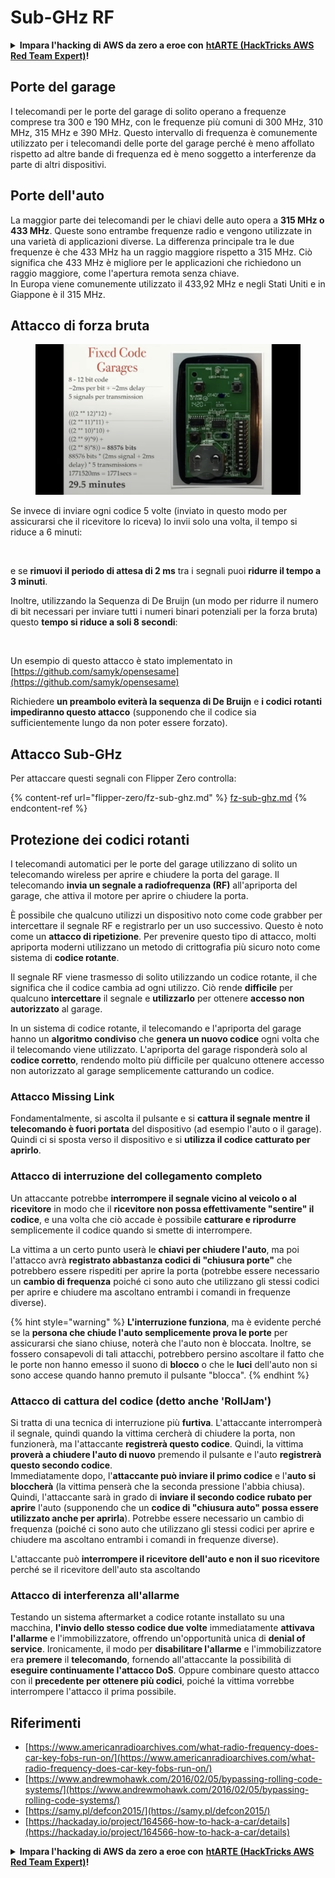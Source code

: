 # Sub-GHz RF

<details>

<summary><strong>Impara l'hacking di AWS da zero a eroe con</strong> <a href="https://training.hacktricks.xyz/courses/arte"><strong>htARTE (HackTricks AWS Red Team Expert)</strong></a><strong>!</strong></summary>

Altri modi per supportare HackTricks:

* Se vuoi vedere la tua **azienda pubblicizzata su HackTricks** o **scaricare HackTricks in PDF** Controlla i [**PIANI DI ABBONAMENTO**](https://github.com/sponsors/carlospolop)!
* Ottieni il [**merchandising ufficiale di PEASS & HackTricks**](https://peass.creator-spring.com)
* Scopri [**The PEASS Family**](https://opensea.io/collection/the-peass-family), la nostra collezione di esclusive [**NFT**](https://opensea.io/collection/the-peass-family)
* **Unisciti al** 💬 [**gruppo Discord**](https://discord.gg/hRep4RUj7f) o al [**gruppo Telegram**](https://t.me/peass) o **seguici** su **Twitter** 🐦 [**@carlospolopm**](https://twitter.com/hacktricks_live)**.**
* **Condividi i tuoi trucchi di hacking inviando PR a** [**HackTricks**](https://github.com/carlospolop/hacktricks) e [**HackTricks Cloud**](https://github.com/carlospolop/hacktricks-cloud) github repos.

</details>

## Porte del garage

I telecomandi per le porte del garage di solito operano a frequenze comprese tra 300 e 190 MHz, con le frequenze più comuni di 300 MHz, 310 MHz, 315 MHz e 390 MHz. Questo intervallo di frequenza è comunemente utilizzato per i telecomandi delle porte del garage perché è meno affollato rispetto ad altre bande di frequenza ed è meno soggetto a interferenze da parte di altri dispositivi.

## Porte dell'auto

La maggior parte dei telecomandi per le chiavi delle auto opera a **315 MHz o 433 MHz**. Queste sono entrambe frequenze radio e vengono utilizzate in una varietà di applicazioni diverse. La differenza principale tra le due frequenze è che 433 MHz ha un raggio maggiore rispetto a 315 MHz. Ciò significa che 433 MHz è migliore per le applicazioni che richiedono un raggio maggiore, come l'apertura remota senza chiave.\
In Europa viene comunemente utilizzato il 433,92 MHz e negli Stati Uniti e in Giappone è il 315 MHz.

## **Attacco di forza bruta**

<figure><img src="../../.gitbook/assets/image (4) (3) (2).png" alt=""><figcaption></figcaption></figure>

Se invece di inviare ogni codice 5 volte (inviato in questo modo per assicurarsi che il ricevitore lo riceva) lo invii solo una volta, il tempo si riduce a 6 minuti:

<figure><img src="../../.gitbook/assets/image (1) (1) (2) (2).png" alt=""><figcaption></figcaption></figure>

e se **rimuovi il periodo di attesa di 2 ms** tra i segnali puoi **ridurre il tempo a 3 minuti**.

Inoltre, utilizzando la Sequenza di De Bruijn (un modo per ridurre il numero di bit necessari per inviare tutti i numeri binari potenziali per la forza bruta) questo **tempo si riduce a soli 8 secondi**:

<figure><img src="../../.gitbook/assets/image (5) (2) (3).png" alt=""><figcaption></figcaption></figure>

Un esempio di questo attacco è stato implementato in [https://github.com/samyk/opensesame](https://github.com/samyk/opensesame)

Richiedere **un preambolo eviterà la sequenza di De Bruijn** e **i codici rotanti impediranno questo attacco** (supponendo che il codice sia sufficientemente lungo da non poter essere forzato).

## Attacco Sub-GHz

Per attaccare questi segnali con Flipper Zero controlla:

{% content-ref url="flipper-zero/fz-sub-ghz.md" %}
[fz-sub-ghz.md](flipper-zero/fz-sub-ghz.md)
{% endcontent-ref %}

## Protezione dei codici rotanti

I telecomandi automatici per le porte del garage utilizzano di solito un telecomando wireless per aprire e chiudere la porta del garage. Il telecomando **invia un segnale a radiofrequenza (RF)** all'apriporta del garage, che attiva il motore per aprire o chiudere la porta.

È possibile che qualcuno utilizzi un dispositivo noto come code grabber per intercettare il segnale RF e registrarlo per un uso successivo. Questo è noto come un **attacco di ripetizione**. Per prevenire questo tipo di attacco, molti apriporta moderni utilizzano un metodo di crittografia più sicuro noto come sistema di **codice rotante**.

Il segnale RF viene trasmesso di solito utilizzando un codice rotante, il che significa che il codice cambia ad ogni utilizzo. Ciò rende **difficile** per qualcuno **intercettare** il segnale e **utilizzarlo** per ottenere **accesso non autorizzato** al garage.

In un sistema di codice rotante, il telecomando e l'apriporta del garage hanno un **algoritmo condiviso** che **genera un nuovo codice** ogni volta che il telecomando viene utilizzato. L'apriporta del garage risponderà solo al **codice corretto**, rendendo molto più difficile per qualcuno ottenere accesso non autorizzato al garage semplicemente catturando un codice.

### **Attacco Missing Link**

Fondamentalmente, si ascolta il pulsante e si **cattura il segnale mentre il telecomando è fuori portata** del dispositivo (ad esempio l'auto o il garage). Quindi ci si sposta verso il dispositivo e si **utilizza il codice catturato per aprirlo**.

### Attacco di interruzione del collegamento completo

Un attaccante potrebbe **interrompere il segnale vicino al veicolo o al ricevitore** in modo che il **ricevitore non possa effettivamente "sentire" il codice**, e una volta che ciò accade è possibile **catturare e riprodurre** semplicemente il codice quando si smette di interrompere.

La vittima a un certo punto userà le **chiavi per chiudere l'auto**, ma poi l'attacco avrà **registrato abbastanza codici di "chiusura porte"** che potrebbero essere rispediti per aprire la porta (potrebbe essere necessario un **cambio di frequenza** poiché ci sono auto che utilizzano gli stessi codici per aprire e chiudere ma ascoltano entrambi i comandi in frequenze diverse).

{% hint style="warning" %}
**L'interruzione funziona**, ma è evidente perché se la **persona che chiude l'auto semplicemente prova le porte** per assicurarsi che siano chiuse, noterà che l'auto non è bloccata. Inoltre, se fossero consapevoli di tali attacchi, potrebbero persino ascoltare il fatto che le porte non hanno emesso il suono di **blocco** o che le **luci** dell'auto non si sono accese quando hanno premuto il pulsante "blocca".
{% endhint %}

### **Attacco di cattura del codice (detto anche 'RollJam')**

Si tratta di una tecnica di interruzione più **furtiva**. L'attaccante interromperà il segnale, quindi quando la vittima cercherà di chiudere la porta, non funzionerà, ma l'attaccante **registrerà questo codice**. Quindi, la vittima **proverà a chiudere l'auto di nuovo** premendo il pulsante e l'auto **registrerà questo secondo codice**.\
Immediatamente dopo, l'**attaccante può inviare il primo codice** e l'**auto si bloccherà** (la vittima penserà che la seconda pressione l'abbia chiusa). Quindi, l'attaccante sarà in grado di **inviare il secondo codice rubato per aprire** l'auto (supponendo che un **codice di "chiusura auto" possa essere utilizzato anche per aprirla**). Potrebbe essere necessario un cambio di frequenza (poiché ci sono auto che utilizzano gli stessi codici per aprire e chiudere ma ascoltano entrambi i comandi in frequenze diverse).

L'attaccante può **interrompere il ricevitore dell'auto e non il suo ricevitore** perché se il ricevitore dell'auto sta ascoltando
### Attacco di interferenza all'allarme

Testando un sistema aftermarket a codice rotante installato su una macchina, **l'invio dello stesso codice due volte** immediatamente **attivava l'allarme** e l'immobilizzatore, offrendo un'opportunità unica di **denial of service**. Ironicamente, il modo per **disabilitare l'allarme** e l'immobilizzatore era **premere** il **telecomando**, fornendo all'attaccante la possibilità di **eseguire continuamente l'attacco DoS**. Oppure combinare questo attacco con il **precedente per ottenere più codici**, poiché la vittima vorrebbe interrompere l'attacco il prima possibile.

## Riferimenti

* [https://www.americanradioarchives.com/what-radio-frequency-does-car-key-fobs-run-on/](https://www.americanradioarchives.com/what-radio-frequency-does-car-key-fobs-run-on/)
* [https://www.andrewmohawk.com/2016/02/05/bypassing-rolling-code-systems/](https://www.andrewmohawk.com/2016/02/05/bypassing-rolling-code-systems/)
* [https://samy.pl/defcon2015/](https://samy.pl/defcon2015/)
* [https://hackaday.io/project/164566-how-to-hack-a-car/details](https://hackaday.io/project/164566-how-to-hack-a-car/details)

<details>

<summary><strong>Impara l'hacking di AWS da zero a eroe con</strong> <a href="https://training.hacktricks.xyz/courses/arte"><strong>htARTE (HackTricks AWS Red Team Expert)</strong></a><strong>!</strong></summary>

Altri modi per supportare HackTricks:

* Se vuoi vedere la tua **azienda pubblicizzata in HackTricks** o **scaricare HackTricks in PDF**, controlla i [**PACCHETTI DI ABBONAMENTO**](https://github.com/sponsors/carlospolop)!
* Ottieni il [**merchandising ufficiale di PEASS & HackTricks**](https://peass.creator-spring.com)
* Scopri [**The PEASS Family**](https://opensea.io/collection/the-peass-family), la nostra collezione di esclusive [**NFT**](https://opensea.io/collection/the-peass-family)
* **Unisciti al** 💬 [**gruppo Discord**](https://discord.gg/hRep4RUj7f) o al [**gruppo Telegram**](https://t.me/peass) o **seguici** su **Twitter** 🐦 [**@carlospolopm**](https://twitter.com/hacktricks_live)**.**
* **Condividi i tuoi trucchi di hacking inviando PR ai repository di** [**HackTricks**](https://github.com/carlospolop/hacktricks) e [**HackTricks Cloud**](https://github.com/carlospolop/hacktricks-cloud).

</details>
